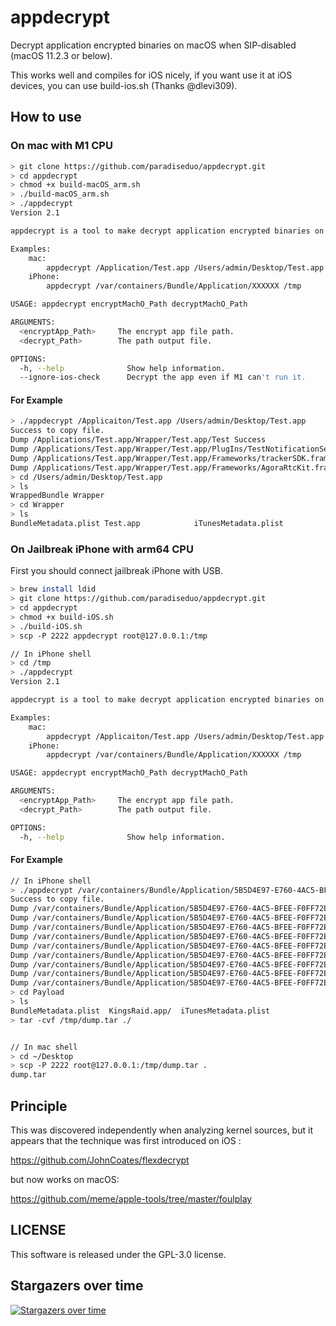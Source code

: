 # appdecrypt

Decrypt application encrypted binaries on macOS when SIP-disabled (macOS 11.2.3 or below).

This works well and compiles for iOS nicely, if you want use it at iOS devices, you can use build-ios.sh (Thanks @dlevi309).

## How to use

### On mac with M1 CPU

```bash
> git clone https://github.com/paradiseduo/appdecrypt.git
> cd appdecrypt
> chmod +x build-macOS_arm.sh
> ./build-macOS_arm.sh
> ./appdecrypt
Version 2.1

appdecrypt is a tool to make decrypt application encrypted binaries on macOS when SIP-enabled.

Examples:
    mac:
        appdecrypt /Application/Test.app /Users/admin/Desktop/Test.app
    iPhone:
        appdecrypt /var/containers/Bundle/Application/XXXXXX /tmp

USAGE: appdecrypt encryptMachO_Path decryptMachO_Path

ARGUMENTS:
  <encryptApp_Path>     The encrypt app file path.
  <decrypt_Path>        The path output file.

OPTIONS:
  -h, --help              Show help information.
  --ignore-ios-check      Decrypt the app even if M1 can't run it.
```

#### For Example

```bash
> ./appdecrypt /Applicaiton/Test.app /Users/admin/Desktop/Test.app
Success to copy file.
Dump /Applications/Test.app/Wrapper/Test.app/Test Success
Dump /Applications/Test.app/Wrapper/Test.app/PlugIns/TestNotificationService.appex/TestNotificationService Success
Dump /Applications/Test.app/Wrapper/Test.app/Frameworks/trackerSDK.framework/trackerSDK Success
Dump /Applications/Test.app/Wrapper/Test.app/Frameworks/AgoraRtcKit.framework/AgoraRtcKit Success
> cd /Users/admin/Desktop/Test.app
> ls
WrappedBundle Wrapper
> cd Wrapper
> ls
BundleMetadata.plist Test.app            iTunesMetadata.plist
```

### On Jailbreak iPhone with arm64 CPU

First you should connect jailbreak iPhone with USB.
```bash
> brew install ldid
> git clone https://github.com/paradiseduo/appdecrypt.git
> cd appdecrypt
> chmod +x build-iOS.sh
> ./build-iOS.sh
> scp -P 2222 appdecrypt root@127.0.0.1:/tmp

// In iPhone shell
> cd /tmp
> ./appdecrypt
Version 2.1

appdecrypt is a tool to make decrypt application encrypted binaries on macOS when SIP-enabled.

Examples:
    mac:
        appdecrypt /Applicaiton/Test.app /Users/admin/Desktop/Test.app
    iPhone:
        appdecrypt /var/containers/Bundle/Application/XXXXXX /tmp

USAGE: appdecrypt encryptMachO_Path decryptMachO_Path

ARGUMENTS:
  <encryptApp_Path>     The encrypt app file path.
  <decrypt_Path>        The path output file.

OPTIONS:
  -h, --help              Show help information.
```

#### For Example
```bash
// In iPhone shell
> ./appdecrypt /var/containers/Bundle/Application/5B5D4E97-E760-4AC5-BFEE-F0FF72EBB19E /tmp
Success to copy file.
Dump /var/containers/Bundle/Application/5B5D4E97-E760-4AC5-BFEE-F0FF72EBB19E/KingsRaid.app/KingsRaid Success
Dump /var/containers/Bundle/Application/5B5D4E97-E760-4AC5-BFEE-F0FF72EBB19E/KingsRaid.app/Frameworks/FBSDKGamingServicesKit.framework/FBSDKGamingServicesKit Success
Dump /var/containers/Bundle/Application/5B5D4E97-E760-4AC5-BFEE-F0FF72EBB19E/KingsRaid.app/Frameworks/FBLPromises.framework/FBLPromises Success
Dump /var/containers/Bundle/Application/5B5D4E97-E760-4AC5-BFEE-F0FF72EBB19E/KingsRaid.app/Frameworks/FBSDKShareKit.framework/FBSDKShareKit Success
Dump /var/containers/Bundle/Application/5B5D4E97-E760-4AC5-BFEE-F0FF72EBB19E/KingsRaid.app/Frameworks/GoogleUtilities.framework/GoogleUtilities Success
Dump /var/containers/Bundle/Application/5B5D4E97-E760-4AC5-BFEE-F0FF72EBB19E/KingsRaid.app/Frameworks/FBSDKLoginKit.framework/FBSDKLoginKit Success
Dump /var/containers/Bundle/Application/5B5D4E97-E760-4AC5-BFEE-F0FF72EBB19E/KingsRaid.app/Frameworks/nanopb.framework/nanopb Success
Dump /var/containers/Bundle/Application/5B5D4E97-E760-4AC5-BFEE-F0FF72EBB19E/KingsRaid.app/Frameworks/FBSDKCoreKit.framework/FBSDKCoreKit Success
Dump /var/containers/Bundle/Application/5B5D4E97-E760-4AC5-BFEE-F0FF72EBB19E/KingsRaid.app/Frameworks/Protobuf.framework/Protobuf Success
> cd Payload
> ls
BundleMetadata.plist  KingsRaid.app/  iTunesMetadata.plist
> tar -cvf /tmp/dump.tar ./


// In mac shell
> cd ~/Desktop
> scp -P 2222 root@127.0.0.1:/tmp/dump.tar .
dump.tar
```

## Principle
This was discovered independently when analyzing kernel sources, but it appears that the technique was first introduced on iOS : 

https://github.com/JohnCoates/flexdecrypt

but now works on macOS:

https://github.com/meme/apple-tools/tree/master/foulplay


## LICENSE

This software is released under the GPL-3.0 license.


## Stargazers over time

[![Stargazers over time](https://starchart.cc/paradiseduo/appdecrypt.svg)](https://starchart.cc/paradiseduo/appdecrypt)

